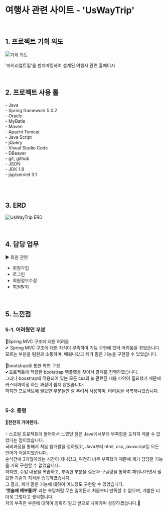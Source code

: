 <h1>여행사 관련 사이트 - 'UsWayTrip'</h1>

<br>
<h2>1. 프로젝트 기획 의도</h2>

![기획 의도](https://github.com/INgenious-with/uswaytrip/assets/120389213/bc63da03-bd22-4c6d-b29c-f293cc9c92b9)

'마이리얼트립'을 벤치마킹하여 설계된 여행사 관련 홈페이지<br> 

</div>

<br>
<h2>2. 프로젝트 사용 툴</h2>
- Java<br>
- Spring framework 5.0.2<br>
- Oracle<br>
- MyBatis<br>
- Maven<br>
- Apachi Tomcat<br>
- Java Script<br>
- jQuery<br>
- Visual Studio Code<br>
- DBeaver<br>
- git, github<br>
- JSON<br>
- JDK 1.8<br>
- jsp/servlet 3.1<br>

<br><br>
<h2>3. ERD</h2>

![UsWayTrip ERD](https://github.com/INgenious-with/uswaytrip/assets/120389213/d930ded9-6912-49eb-b0c4-0d9242009a4c)

<br>
<h2>4. 담당 업무</h2>

▶ 회원 관련
- 회원가입
- 로그인
- 회원정보수정
- 회원탈퇴

<br>
<h2>5. 느낀점</h2>
<h3>5-1. 어려웠던 부분</h3>

📌Spring MVC 구조에 대한 어려움<br>
✔ Spring MVC 구조에 대한 지식이 부족하여 기능 구현에 있어 어려움을 겪었습니다.<br>
모르는 부분을 팀원과 소통하며, 배워나갔고 제가 맡은 기능을 구현할 수 있었습니다.
<br><br>
📌bootstrap을 통한 화면 구성<br>
✔프로젝트에 적합한 bootstrap 템플렛을 찾아서 결제를 진행하였습니다.<br>
그러나 boostrap에 적용되어 있는 모든 css와 js 관련된 내용 파악이 필요했기 때문에 커스터마이징 하는 과정이 쉽지 않았습니다.<br>
하지만 프로젝트에 필요한 부분들만 잘 추려서 사용하며, 어려움을 극복해나갔습니다. 
<br><br>

<h3>5-2. 총평</h3>
<strong>🐢천천히 가야한다.</strong><br><br>
✨스프링 프로젝트에 들어와서 느꼈던 점은 Java에서부터 부족함을 도저히 메꿀 수 없었다는 점이었습니다.<br>
국비과정을 통해서 처음 웹개발을 접하였고, Java부터 html, css, javascript등 모든 언어가 처음이었습니다.<br>
순식간에 3개월이라는 시간이 지나갔고, 여전히 너무 부족했기 때문에 제가 담당한 기능을 거의 구현할 수 없었습니다.<br>
하지만, 수업 내용을 복습하고, 부족한 부분을 질문과 구글링을 통하여 채워나가면서 필요한 기술과 지식을 습득하였습니다.<br>
그 결과, 제가 맡은 기능에 대하여 어느정도 구현할 수 있었습니다.<br>
<strong>‘첫술에 배부를까’</strong> 라는 속담처럼 무슨 일이든지 처음부터 만족할 수 없으며, 개발은 더더욱 그렇다고 생각합니다.<br>
저의 부족한 부분에 대하여 정확히 알고 앞으로 나아가며 성장하겠습니다.🥪
